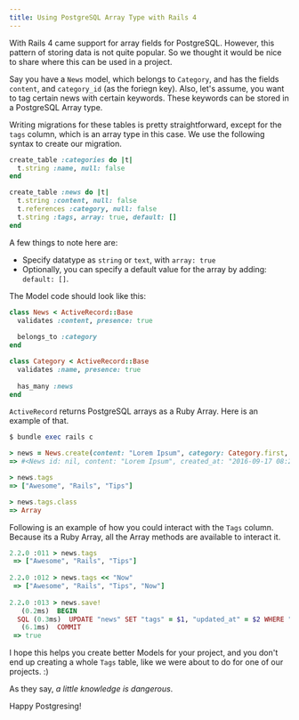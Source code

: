 ```yaml
---
title: Using PostgreSQL Array Type with Rails 4
---
```


With Rails 4 came support for array fields for PostgreSQL. However, this pattern of storing data is not quite popular. So we thought it would be nice to share where this can be used in a project.

Say you have a `News` model, which belongs to `Category`, and has the fields `content`, and `category_id` (as the foriegn key). Also, let's assume, you want to tag certain news with certain keywords. These keywords can be stored in a PostgreSQL Array type.

Writing migrations for these tables is pretty straightforward, except for the `tags` column, which is an array type in this case. We use the following syntax to create our migration.

```ruby
create_table :categories do |t|
  t.string :name, null: false
end

create_table :news do |t|
  t.string :content, null: false
  t.references :category, null: false
  t.string :tags, array: true, default: []
end
```

A few things to note here are:

- Specify datatype as `string` or `text`, with `array: true`
- Optionally, you can specify a default value for the array by adding: `default: []`.

The Model code should look like this:

```ruby
class News < ActiveRecord::Base
  validates :content, presence: true
  
  belongs_to :category
end

class Category < ActiveRecord::Base
  validates :name, presence: true
  
  has_many :news
end
```

`ActiveRecord` returns PostgreSQL arrays as a Ruby Array. Here is an example of that.

```ruby
$ bundle exec rails c

> news = News.create(content: "Lorem Ipsum", category: Category.first, tags: ['Awesome', 'Rails', 'Tips'])
=> #<News id: nil, content: "Lorem Ipsum", created_at: "2016-09-17 08:21:17", updated_at: "2016-09-17 08:21:17", category_id: 1, tags: ["Awesome", "Rails", "Tips"]>

> news.tags
=> ["Awesome", "Rails", "Tips"]

> news.tags.class
=> Array
```

Following is an example of how you could interact with the `Tags` column. Because its a Ruby Array, all the Array methods are available to interact it.

```ruby
2.2.0 :011 > news.tags
 => ["Awesome", "Rails", "Tips"]
 
2.2.0 :012 > news.tags << "Now"
 => ["Awesome", "Rails", "Tips", "Now"]
 
2.2.0 :013 > news.save!
   (0.2ms)  BEGIN
  SQL (0.3ms)  UPDATE "news" SET "tags" = $1, "updated_at" = $2 WHERE "news"."id" = $3  [["tags", "{Awesome,Rails,Tips,Now}"], ["updated_at", "2016-09-22 13:52:40.184161"], ["id", 221]]
   (6.1ms)  COMMIT
 => true
```

I hope this helps you create better Models for your project, and you don't end up creating a whole `Tags` table, like we were about to do for one of our projects. :)

As they say, *a little knowledge is dangerous*.

Happy Postgresing!
